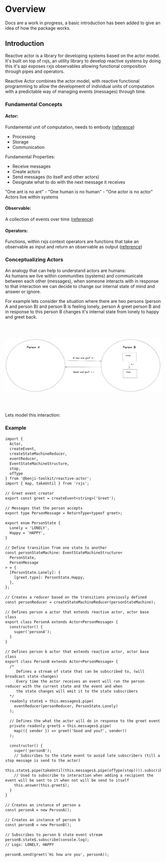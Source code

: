# Overview

Docs are a work in progress, a basic introduction has been added to give an idea of how the package works.

## Introduction

Reactive actor is a library for developing systems based on the actor model. It's built on top of rxjs, an utility library to develop reactive systems by doing this it's api exposes rxjs observables allowing functional composition through pipes and operators.

Reactive Actor combines the actor model, with reactive functional programming to allow the development of individual units of computation with a predictable way of managing events (messages) through time.

### Fundamental Concepts

#### Actor:

Fundamental unit of computation, needs to embody ([reference](https://www.youtube.com/watch?v=7erJ1DV_Tlo&ab_channel=jasonofthel33t))

- Processing
- Storage
- Communication

Fundamental Properties:

- Receive messages
- Create actors
- Send messages (to itself and other actors)
- Designate what to do with the next message it receives

"One ant is no ant" - "One human is no human" - "One actor is no actor"
Actors live within systems

#### Observable:

A collection of events over time ([reference](https://rxjs.dev/guide/observable))

#### Operators:

Functions, within rxjs context operators are functions that take an observable as input and return an observable as output ([reference](https://rxjs.dev/guide/operators))

### Conceptualizing Actors

An analogy that can help to understand actors are humans: <br />
As humans we live within communities (systems) and communicate between each other (messages), when someone interacts with in response to that interaction we can decide to change our internal state of mind and answer or ignore.

For example lets consider the situation where there are two persons (person A and person B) and person B is feeling lonely, person A greet person B and in response to this person B changes it's internal state from lonely to happy and greet back.

<br /><br />

![alt example person talking to another](https://raw.githubusercontent.com/BePasquet/benji-toolkit/feature_reactive_actor_docs/apps/reactive-actor-docs/static/img/example-person-taking-to-another.png)

<br /><br />

Lets model this interaction:

### Example

```
import {
  Actor,
  createEvent,
  createStateMachineReducer,
  eventReducer,
  EventStateMachineStructure,
  stop,
  ofType
} from '@benji-toolkit/reactive-actor';
import { map, takeUntil } from 'rxjs';

// Greet event creator
export const greet = createEvent<string>('Greet');

// Messages that the person accepts
export type PersonMessage = ReturnType<typeof greet>;

export enum PersonState {
  Lonely = 'LONELY',
  Happy = 'HAPPY',
}

// Define transition from one state to another
const personStateMachine: EventStateMachineStructure<
  PersonState,
  PersonMessage
> = {
  [PersonState.Lonely]: {
    [greet.type]: PersonState.Happy,
  },
};

// Creates a reducer based on the transitions previously defined
const personReducer = createStateMachineReducer(personStateMachine);

// Defines person a actor that extends reactive actor, actor base class
export class PersonA extends Actor<PersonMessage> {
  constructor() {
    super('personA');
  }
}

// Defines person b actor that extends reactive actor, actor base class
export class PersonB extends Actor<PersonMessage> {
  /*
     Defines a stream of state that can be subscribed to, (will broadcast state changes)
     Every time the actor receives an event will run the person reducer with the current state and the event and when
     the state changes will emit it to the state subscribers
  */
  readonly state$ = this.messages$.pipe(
    eventReducer(personReducer, PersonState.Lonely)
  );

  // Defines the what the actor will do in response to the greet event
  private readonly greet$ = this.messages$.pipe(
    map(({ sender }) => greet('Good and you?', sender))
  );

  constructor() {
    super('personB');
    // Subscribes to the state event to avoid late subscribers (till a stop message is send to the actor)
    this.state$.pipe(takeUntil(this.messages$.pipe(ofType(stop)))).subscribe();
    // Used to subscribe to interaction when adding a recipient the event will be sent to it when not will be send to itself
    this.answer(this.greet$);
  }
}

// Creates an instance of person a
const personA = new PersonA();

// Creates an instance of person b
const personB = new PersonB();

// Subscribes to person b state event stream
personB.state$.subscribe(console.log);
// Logs: LONELY, HAPPY

personB.send(greet('Hi how are you', personA));


```
